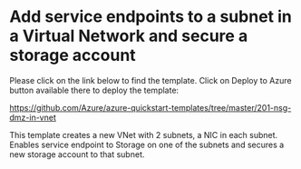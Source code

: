 # Add service endpoints to a subnet in a Virtual Network and secure a storage account

Please click on the link below to find the template. Click on Deploy to Azure button available there to deploy the template:

https://github.com/Azure/azure-quickstart-templates/tree/master/201-nsg-dmz-in-vnet

This template creates a new VNet with 2 subnets, a NIC in each subnet. Enables service endpoint to Storage on one of the subnets and secures a new storage account to that subnet.


